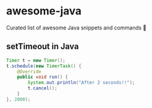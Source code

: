 # awesome-java
Curated list of awesome Java snippets and commands :book:


## setTimeout in Java

```java
Timer t = new Timer();
t.schedule(new TimerTask() {
    @Override
    public void run() {
        System.out.println("After 2 seconds!!");
        t.cancel();
    }
}, 2000);
```
